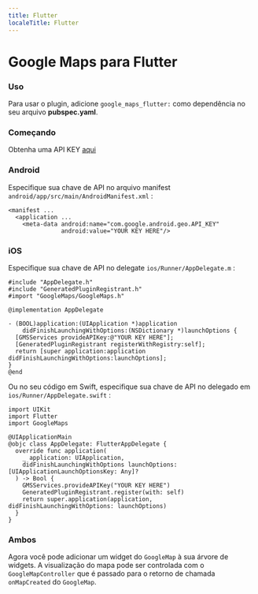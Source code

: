 ```yaml
---
title: Flutter
localeTitle: Flutter
---
```


# Google Maps para Flutter

### Uso
Para usar o plugin, adicione ``` google_maps_flutter: ``` como dependência no seu arquivo **pubspec.yaml**.

### Começando
Obtenha uma API KEY [aqui](https://cloud.google.com/maps-platform/.)

### Android
Especifique sua chave de API no arquivo manifest ```android/app/src/main/AndroidManifest.xml``` :

```
<manifest ...
  <application ...
    <meta-data android:name="com.google.android.geo.API_KEY"
               android:value="YOUR KEY HERE"/>
```

### iOS
Especifique sua chave de API no delegate ```ios/Runner/AppDelegate.m``` :

```
#include "AppDelegate.h"
#include "GeneratedPluginRegistrant.h"
#import "GoogleMaps/GoogleMaps.h"

@implementation AppDelegate

- (BOOL)application:(UIApplication *)application
    didFinishLaunchingWithOptions:(NSDictionary *)launchOptions {
  [GMSServices provideAPIKey:@"YOUR KEY HERE"];
  [GeneratedPluginRegistrant registerWithRegistry:self];
  return [super application:application didFinishLaunchingWithOptions:launchOptions];
}
@end
```

Ou no seu código em Swift, especifique sua chave de API no delegado em ```ios/Runner/AppDelegate.swift``` :

```
import UIKit
import Flutter
import GoogleMaps

@UIApplicationMain
@objc class AppDelegate: FlutterAppDelegate {
  override func application(
    _ application: UIApplication,
    didFinishLaunchingWithOptions launchOptions: [UIApplicationLaunchOptionsKey: Any]?
  ) -> Bool {
    GMSServices.provideAPIKey("YOUR KEY HERE")
    GeneratedPluginRegistrant.register(with: self)
    return super.application(application, didFinishLaunchingWithOptions: launchOptions)
  }
}
```
### Ambos

Agora você pode adicionar um widget do ```GoogleMap``` à sua árvore de widgets.
A visualização do mapa pode ser controlada com o ```GoogleMapController``` que é passado para o retorno de chamada ```onMapCreated``` do 
```GoogleMap```.



